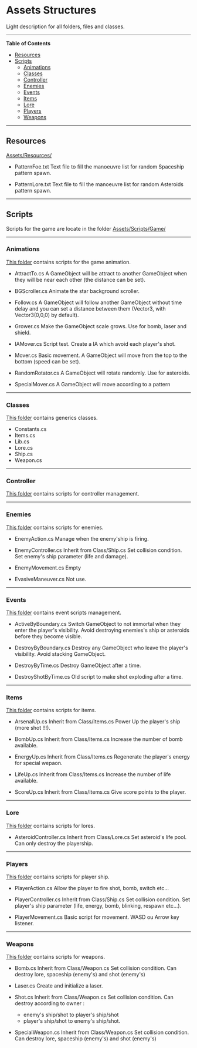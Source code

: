 # Assets Structures

Light description for all folders, files and classes.
_ _ _

**Table of Contents**
- [Resources](#resources)
- [Scripts](#scripts)
    - [Animations](#animations)
    - [Classes](#classes)
    - [Controller](#controller)
    - [Enemies](#enemies)
    - [Events](#events)
    - [Items](#items)
    - [Lore](#lore)
    - [Players](#players)
    - [Weapons](#weapons)

* * *

## Resources
[Assets/Resources/](https://github.com/StephaneHeav/UnitySpaceShooter/tree/master/Assets/Resources/)

- PatternFoe.txt
	Text file to fill the manoeuvre list for random Spaceship pattern spawn.

- PatternLore.txt
	Text file to fill the manoeuvre list for random Asteroids pattern spawn.

* * *

## Scripts
Scripts for the game are locate in the folder [Assets/Scripts/Game/](https://github.com/StephaneHeav/UnitySpaceShooter/tree/master/Assets/Scripts/Game)

_ _ _

### Animations
[This folder](https://github.com/StephaneHeav/UnitySpaceShooter/tree/master/Assets/Scripts/Game/Animations) contains scripts for the game animation.

- AttractTo.cs
	A GameObject will be attract to another GameObject when they will be near each other (the distance can be set).

- BGScroller.cs
	Animate the star background scroller.

- Follow.cs
	A GameObject will follow another GameObject without time delay and you can set a distance between them (Vector3, with Vector3(0,0,0) by default).

- Grower.cs
	Make the GameObject scale grows. Use for bomb, laser and shield.

- IAMover.cs
	Script test. Create a IA which avoid each player's shot.

- Mover.cs
	Basic movement. A GameObject will move from the top to the bottom (speed can be set).

- RandomRotator.cs
	A GameObject will rotate randomly. Use for asteroids.

- SpecialMover.cs
	A GameObject will move according to a pattern

_ _ _

### Classes
[This folder](https://github.com/StephaneHeav/UnitySpaceShooter/tree/master/Assets/Scripts/Game/Classes) contains generics classes.

- Constants.cs
- Items.cs
- Lib.cs
- Lore.cs
- Ship.cs
- Weapon.cs

_ _ _

### Controller
[This folder](https://github.com/StephaneHeav/UnitySpaceShooter/tree/master/Assets/Scripts/Game/Controller) contains scripts for controller management.

_ _ _

### Enemies
[This folder](https://github.com/StephaneHeav/UnitySpaceShooter/tree/master/Assets/Scripts/Game/Enemies) contains scripts for enemies.

- EnemyAction.cs
	Manage when the enemy'ship is firing.

- EnemyController.cs
	Inherit from Class/Ship.cs
    Set collision condition.
    Set enemy's ship parameter (life and damage).

- EnemyMovement.cs
	Empty

- EvasiveManeuver.cs
	Not use.

_ _ _

### Events
[This folder](https://github.com/StephaneHeav/UnitySpaceShooter/tree/master/Assets/Scripts/Game/Events) contains event scripts management.

- ActiveByBoundary.cs
	Switch GameObject to not immortal when they enter the player's visibility.
    Avoid destroying enemies's ship or asteroids before they become visible.

- DestroyByBoundary.cs
	Destroy any GameObject who leave the player's visibility.
    Avoid stacking GameObject.

- DestroyByTime.cs
	Destroy GameObject after a time.

- DestroyShotByTime.cs
	Old script to make shot exploding after a time.

_ _ _

### Items
[This folder](https://github.com/StephaneHeav/UnitySpaceShooter/tree/master/Assets/Scripts/Game/Items) contains scripts for items.

- ArsenalUp.cs
	Inherit from Class/Items.cs
    Power Up the player's ship (more shot !!!).

- BombUp.cs
	Inherit from Class/Items.cs
    Increase the number of bomb available.

- EnergyUp.cs
	Inherit from Class/Items.cs
    Regenerate the player's energy for special wepaon.

- LifeUp.cs
	Inherit from Class/Items.cs
    Increase the number of life available.

- ScoreUp.cs
	Inherit from Class/Items.cs
    Give score points to the player.

_ _ _

### Lore
[This folder](https://github.com/StephaneHeav/UnitySpaceShooter/tree/master/Assets/Scripts/Game/Lore) contains scripts for lores.

- AsteroidController.cs
	Inherit from Class/Lore.cs
    Set asteroid's life pool.
    Can only destroy the playership.

_ _ _

### Players
[This folder](https://github.com/StephaneHeav/UnitySpaceShooter/tree/master/Assets/Scripts/Game/Players) contains scripts for player ship.

- PlayerAction.cs
	Allow the player to fire shot, bomb, switch etc...

- PlayerController.cs
	Inherit from Class/Ship.cs
    Set collision condition.
    Set player's ship parameter (life, energy, bomb, blinking, respawn etc...).

- PlayerMovement.cs
	Basic script for movement. WASD ou Arrow key listener.

_ _ _

### Weapons
[This folder](https://github.com/StephaneHeav/UnitySpaceShooter/tree/master/Assets/Scripts/Game/Weapons) contains scripts for weapons.

- Bomb.cs
	Inherit from Class/Weapon.cs
    Set collision condition.
    Can destroy lore, spaceship (enemy's) and shot (enemy's)

- Laser.cs
	Create and initialize a laser.

- Shot.cs
	Inherit from Class/Weapon.cs
    Set collision condition.
    Can destroy according to owner :
    - enemy's ship/shot to player's ship/shot
    - player's ship/shot to enemy's ship/shot.

- SpecialWeapon.cs
	Inherit from Class/Weapon.cs
    Set collision condition.
    Can destroy lore, spaceship (enemy's) and shot (enemy's)